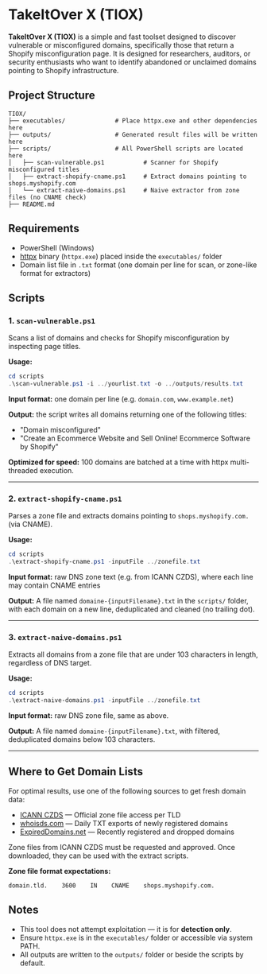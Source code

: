 # TakeItOver X (TIOX)

**TakeItOver X (TIOX)** is a simple and fast toolset designed to discover vulnerable or misconfigured domains, specifically those that return a Shopify misconfiguration page. It is designed for researchers, auditors, or security enthusiasts who want to identify abandoned or unclaimed domains pointing to Shopify infrastructure.

## Project Structure

```
TIOX/
├── executables/              # Place httpx.exe and other dependencies here
├── outputs/                  # Generated result files will be written here
├── scripts/                  # All PowerShell scripts are located here
│   ├── scan-vulnerable.ps1           # Scanner for Shopify misconfigured titles
│   ├── extract-shopify-cname.ps1     # Extract domains pointing to shops.myshopify.com
│   └── extract-naive-domains.ps1     # Naive extractor from zone files (no CNAME check)
├── README.md
```

## Requirements

* PowerShell (Windows)
* [httpx](https://github.com/projectdiscovery/httpx) binary (`httpx.exe`) placed inside the `executables/` folder
* Domain list file in `.txt` format (one domain per line for scan, or zone-like format for extractors)

## Scripts

### 1. `scan-vulnerable.ps1`

Scans a list of domains and checks for Shopify misconfiguration by inspecting page titles.

**Usage:**

```powershell
cd scripts
.\scan-vulnerable.ps1 -i ../yourlist.txt -o ../outputs/results.txt
```

**Input format:** one domain per line (e.g. `domain.com`, `www.example.net`)

**Output:** the script writes all domains returning one of the following titles:

* "Domain misconfigured"
* "Create an Ecommerce Website and Sell Online! Ecommerce Software by Shopify"

**Optimized for speed:** 100 domains are batched at a time with httpx multi-threaded execution.

---

### 2. `extract-shopify-cname.ps1`

Parses a zone file and extracts domains pointing to `shops.myshopify.com.` (via CNAME).

**Usage:**

```powershell
cd scripts
.\extract-shopify-cname.ps1 -inputFile ../zonefile.txt
```

**Input format:** raw DNS zone text (e.g. from ICANN CZDS), where each line may contain CNAME entries

**Output:** A file named `domaine-{inputFilename}.txt` in the `scripts/` folder, with each domain on a new line, deduplicated and cleaned (no trailing dot).

---

### 3. `extract-naive-domains.ps1`

Extracts all domains from a zone file that are under 103 characters in length, regardless of DNS target.

**Usage:**

```powershell
cd scripts
.\extract-naive-domains.ps1 -inputFile ../zonefile.txt
```

**Input format:** raw DNS zone file, same as above.

**Output:** A file named `domaine-{inputFilename}.txt`, with filtered, deduplicated domains below 103 characters.

---

## Where to Get Domain Lists

For optimal results, use one of the following sources to get fresh domain data:

* [ICANN CZDS](https://czds.icann.org) — Official zone file access per TLD
* [whoisds.com](https://whoisds.com/newly-registered-domains) — Daily TXT exports of newly registered domains
* [ExpiredDomains.net](https://www.expireddomains.net) — Recently registered and dropped domains

Zone files from ICANN CZDS must be requested and approved. Once downloaded, they can be used with the extract scripts.

**Zone file format expectations:**

```
domain.tld.    3600    IN    CNAME    shops.myshopify.com.
```

## Notes

* This tool does not attempt exploitation — it is for **detection only**.
* Ensure `httpx.exe` is in the `executables/` folder or accessible via system PATH.
* All outputs are written to the `outputs/` folder or beside the scripts by default.
